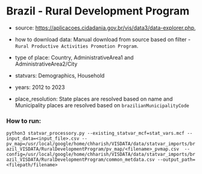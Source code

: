 # Brazil - Rural Development Program

- source: https://aplicacoes.cidadania.gov.br/vis/data3/data-explorer.php, 

- how to download data: Manual download from source based on filter - `Rural Productive Activities Promotion Program`.

- type of place: Country, AdministrativeArea1 and AdministrativeArea2/City

- statvars: Demographics, Household

- years: 2012 to 2023

- place_resolution: State places are resolved based on name and Municipality places are resolved based on `brazilianMunicipalityCode`


### How to run:
`python3 statvar_processory.py --existing_statvar_mcf=stat_vars.mcf --input_data=<input_file>.csv --pv_map=/usr/local/google/home/chharish/VISDATA/data/statvar_imports/brazil_VISDATA/RuralDevelopmentProgram/pv_map/<filename>_pvmap.csv  --config=/usr/local/google/home/chharish/VISDATA/data/statvar_imports/brazil_VISDATA/RuralDevelopmentProgram/common_metdata.csv --output_path=<filepath/filename>`